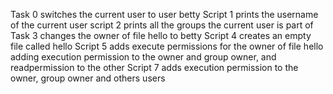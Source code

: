 Task 0 switches the current user to user betty 
Script 1 prints the username of the current user
script 2 prints all the groups the current user is part of
Task 3 changes the owner of file hello to betty
Script 4 creates an empty file called hello
Script 5 adds execute permissions for the owner of file hello
adding execution permission to the owner and group owner, and readpermission to the other
Script 7 adds execution permission to the owner, group owner and others users
